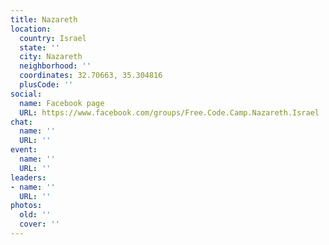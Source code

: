 ```yaml
---
title: Nazareth
location:
  country: Israel
  state: ''
  city: Nazareth
  neighborhood: ''
  coordinates: 32.70663, 35.304816
  plusCode: ''
social:
  name: Facebook page
  URL: https://www.facebook.com/groups/Free.Code.Camp.Nazareth.Israel
chat:
  name: ''
  URL: ''
event:
  name: ''
  URL: ''
leaders:
- name: ''
  URL: ''
photos:
  old: ''
  cover: ''
---
```

